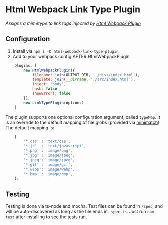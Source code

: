 # Html Webpack Link Type Plugin
_Assigns a mimetype to link tags injected by [Html Webpack Plugin](https://github.com/jantimon/html-webpack-plugin)_

## Configuration

1. Install via `npm i -D html-webpack-link-type-plugin`
1. Add to your webpack config AFTER HtmlWebpackPlugin
```javascript
    plugins: [
        new HtmlWebpackPlugin({
            filename: join(OUTPUT_DIR, './dist/index.html'),
            template: join(__dirname, './src/index.html'),
            inject: 'body',
            hash: false,
            showErrors: false
        }),
        new LinkTypePlugin(options)
    ]
```

The plugin supports one optional configuration argument, called `typeMap`. It is an override to the default mapping of file globs (provided via [minimatch](https://github.com/isaacs/minimatch)). The default mapping is:

```javascript
    {
        '*.css' : 'text/css',
        '*.js'  : 'text/javascript',
        '*.png' : 'image/png',
        '*.jpg' : 'image/jpeg',
        '*.jpeg': 'image/jpeg',
        '*.gif' : 'image/gif',
        '*.webp': 'image/webp',
        '*.bmp' : 'image/bmp',
    };
```

## Testing
Testing is done via ts-node and mocha. Test files can be found in `/spec`, and will be auto-discovered as long as the file ends in `.spec.ts`. Just run `npm test` after installing to see the tests run.
